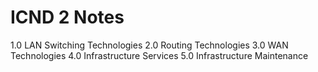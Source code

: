 # ICND 2 Notes 

1.0 LAN Switching Technologies
2.0 Routing Technologies
3.0 WAN Technologies
4.0 Infrastructure Services
5.0 Infrastructure Maintenance

